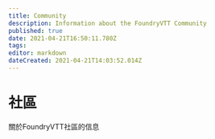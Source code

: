 ```yaml
---
title: Community
description: Information about the FoundryVTT Community
published: true
date: 2021-04-21T16:50:11.780Z
tags: 
editor: markdown
dateCreated: 2021-04-21T14:03:52.014Z
---
```


# 社區
關於FoundryVTT社區的信息